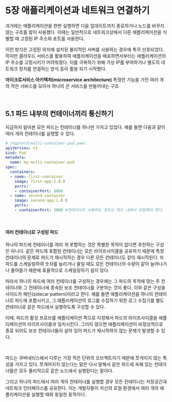 # 5장 애플리케이션과 네트워크 연결하기

과거에는 애플리케이션을 한번 실행하면 다음 업데이트까지 종료하거나 노드를 바꾸지 않는 구조를 많이 사용했다. 이때는 일반적으로 네트워크상에서 다른 애플리케이션을 식별할 때 고정된 IP 주소와 포트를 사용한다.

이런 방식은 고정된 위치에 설치된 물리적인 서버를 사용하는 경우에 특히 선호되었다. 하지만 클라우드 서비스를 활용하여 애플리케이션을 배포하면서부터는 애플리케이션의 IP 주소를 고정시키기 어려워졌다. 이를 극복하기 위해 가상 IP를 부여하거나 별도의 네트워크 장치를 연결하는 방식 등이 활용 되기 시작했다.

**마이크로서비스 아키텍처(microservice architecture)**
특정한 기능을 가진 여러 개의 작은 서비스를 모아서 하나의 큰 서비스를 만들어내는 구조

<br/>

## 5.1 파드 내부의 컨테이너끼리 통신하기

지금까지 알아본 모든 파드는 컨테이너를 하나만 가지고 있었다. 예를 들면 다음과 같이 여러 개의 컨테이너를 실행할 수 있다.

```yaml
# chapter5/multi-container-pod.yaml
apiVersion: v1
kind: Pod
metadata:
  name: my-multi-container-pod
spec:
  containers:
  - name: first-container
    image: first-app:1.0.0
    ports:
    - containerPort: 8080
  - name: second-container
    image: second-app:1.0.0
    ports:
    - containerPort: 3000 #컨테이너가 사용하는 포트는 파드 내에서 유일해야 한다.
```

<br/>

#### 여러 컨테이너로 구성된 파드

하나의 파드에 컨테이너를 여러 개 포함하는 것은 특별한 목적이 없다면 추천하는 구성은 아니다. 같은 파드에 포함된 컨테이너는 모든 라이프사이클을 공유하기 때문에 특정 컨테이너의 문제로 파드가 재시작하는 경우 다른 모든 컨테이너도 같이 재시작된다. 또 파드를 스케일링하여 숫자를 늘리거나 줄일 때도 모든 컨테이너의 수량이 같이 늘어나거나 줄어들기 때문에 효율적으로 스케일링하기 쉽지 않다.

따라서 하나의 파드에 여러 컨테이너를 구성하는 경우에는 그 파드의 목적에 맞는 주 컨테이너와 그 컨테이너에 종속된 보조 컨테이너를 구분하는 것이 좋다. 이와 같은 구성을 사이드카 패턴(sidecar pattern)이라고 한다. 예를 들면 애플리케이션을 하나의 컨테이너로 파드에 포함시키고, 그 애플리케이션의 로그를 수집하기 위한 로그 수집기를 별도 컨테이너로 같은 파드에서 실행하도록 구성할 수 있다.

이때, 파드의 활성 프로브를 애플리케이션 쪽으로 지정해서 파드의 라이프사이클을 애플리케이션의 라이프사이클과 일치시킨다. 그러지 않으면 애플리케이션이 비정상적으로 종료 되어도 보조 컨테이너들이 살아 있어 파드가 재시작하지 않는 문제가 발생할 수 있다.


<br/>

파드는 쿠버네티스에서 다루는 가장 작은 단위의 오브젝트이기 때문에 쪼개지지 않는 특성을 가지고 있다. 쪼개어지지 않는다는 말은 다시 말해서 같은 파드에 속해 있는 컨테이너들은 모두 물리적으로 같은 노드에서 실행된다는 말이다.

그리고 하나의 파드에서 여러 개의 컨테이너를 실행할 경우 모든 컨테이너는 저장공간과 네트워크 인터페이스를 공유한다. 이는 개발자들이 자신의 로컬 환경에서 여러 개의 애플리케이션을 실행할 때와 동일한 동작이다.

